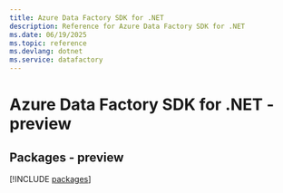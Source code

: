 ```yaml
---
title: Azure Data Factory SDK for .NET
description: Reference for Azure Data Factory SDK for .NET
ms.date: 06/19/2025
ms.topic: reference
ms.devlang: dotnet
ms.service: datafactory
---
```

# Azure Data Factory SDK for .NET - preview
## Packages - preview
[!INCLUDE [packages](data-factory-index.md)]
